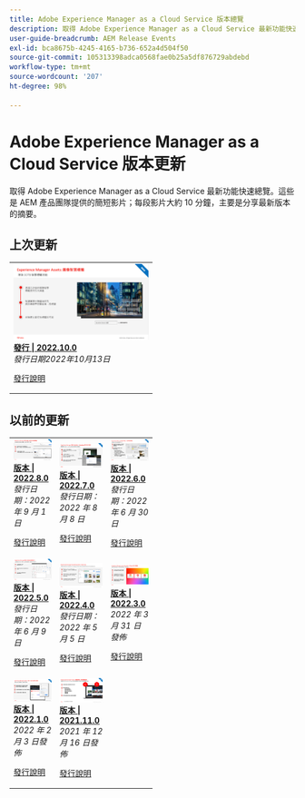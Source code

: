 ```yaml
---
title: Adobe Experience Manager as a Cloud Service 版本總覽
description: 取得 Adobe Experience Manager as a Cloud Service 最新功能快速總覽
user-guide-breadcrumb: AEM Release Events
exl-id: bca8675b-4245-4165-b736-652a4d504f50
source-git-commit: 105313398adca0568fae0b25a5df876729abdebd
workflow-type: tm+mt
source-wordcount: '207'
ht-degree: 98%

---
```



# Adobe Experience Manager as a Cloud Service 版本更新

取得 Adobe Experience Manager as a Cloud Service 最新功能快速總覽。這些是 AEM 產品團隊提供的簡短影片；每段影片大約 10 分鐘，主要是分享最新版本的摘要。

## 上次更新

<table style="max-width: 50%;">
  <tr>
    <td>
      <a href="./2022/2022-10-0.md">
        <img alt="2022.10.0 版" src="./2022/assets/2022-10-0-thumb.png" />
      </a>
      <div>
        <a href="./2022/2022-10-0.md">
          <strong>發行 | 2022.10.0</strong>
          <br/>
        </a>
          <em>發行日期2022年10月13日 </em>
      </div>
      <p>
        <a href="https://experienceleague.adobe.com/docs/experience-manager-cloud-service/content/release-notes/release-notes/release-notes-current.html">發行說明</a>
      <p>
    </td>
  </tr>  
</table>

## 以前的更新

<table style="max-width: 50%;">
  <tr>
    <td>
      <a href="./2022/2022-8-0.md">
        <img alt="2022.8.0 版" src="./2022/assets/2022-8-0-thumb.png" />
      </a>
      <div>
        <a href="./2022/2022-8-0.md">
          <strong>版本 | 2022.8.0</strong>
          <br/>
        </a>
          <em>發行日期：2022 年 9 月 1 日</em>
      </div>
      <p>
        <a href="https://experienceleague.adobe.com/docs/experience-manager-cloud-service/content/release-notes/release-notes/release-notes-current.html">發行說明</a>
      <p>
    </td>
    <td>
      <a href="./2022/2022-7-0.md">
        <img alt="2022.7.0 版" src="./2022/assets/2022-7-0-thumb.png" />
      </a>
      <div>
        <a href="./2022/2022-7-0.md">
          <strong>版本 | 2022.7.0</strong>
          <br/>
        </a>
          <em>發行日期：2022 年 8 月 8 日</em>
      </div>
      <p>
        <a href="https://experienceleague.adobe.com/docs/experience-manager-cloud-service/content/release-notes/release-notes/release-notes-current.html">發行說明</a>
      <p>
    </td>
    <td>
      <a href="./2022/2022-6-0.md">
        <img alt="2022.6.0 版" src="./2022/assets/2022-6-0-thumb.png" />
      </a>
      <div>
        <a href="./2022/2022-6-0.md">
        <strong>版本 | 2022.6.0</strong>
        <br/>
      </a>
        <em>發行日期：2022 年 6 月 30 日</em>
      </div>
      <p>
        <a href="https://experienceleague.adobe.com/docs/experience-manager-cloud-service/content/release-notes/release-notes/release-notes-current.html">發行說明</a>
      <p>
    </td>
  </tr>
  <tr>  
    <td>
      <a href="./2022/2022-5-0.md">
        <img alt="2022.5.0 版" src="./2022/assets/2022-5-0-thumb.png" />
      </a>
      <div>
        <a href="./2022/2022-5-0.md">
        <strong>版本 | 2022.5.0</strong>
        <br/>
      </a>
        <em>發行日期：2022 年 6 月 9 日</em>
      </div>
      <p>
        <a href="https://experienceleague.adobe.com/docs/experience-manager-cloud-service/content/release-notes/release-notes/release-notes-current.html">發行說明</a>
      <p>
    </td>
    <td>
      <a href="./2022/2022-4-0.md">
        <img alt="2022.4.0 版" src="./2022/assets/2022-4-0.png" />
      </a>
      <div>
        <a href="./2022/2022-4-0.md">
        <strong>版本 | 2022.4.0</strong>
        <br/>
      </a>
        <em>發行日期：2022 年 5 月 5 日</em>
      </div>
      <p>
        <a href="https://experienceleague.adobe.com/docs/experience-manager-cloud-service/content/release-notes/release-notes/release-notes-current.html">發行說明</a>
      <p>
    </td>
    <td>
      <a href="./2022/2022-3-0.md">
        <img alt="2022.3.0 版" src="./2022/assets/2022-3-0.png" />
      </a>
      <div>
        <a href="./2022/2022-3-0.md">
        <strong>版本 | 2022.3.0</strong>
        <br/>
      </a>
        <em>2022 年 3 月 31 日發佈</em>
      </div>
      <p>
        <a href="https://experienceleague.adobe.com/docs/experience-manager-cloud-service/content/release-notes/release-notes/release-notes-current.html">發行說明</a>
      <p>
    </td>
  </tr>
  <tr>     
    <td>
      <a href="./2022/2022-1-0.md">
        <img alt="2022-1-0 版" src="./2022/assets/2022-1-0.png" />
      </a>
      <div>
        <a href="./2022/2022-1-0.md">
        <strong>版本 | 2022.1.0</strong>
        <br/>
      </a>
        <em>2022 年 2 月 3 日發佈</em>
      </div>
      <p>
        <a href="https://experienceleague.adobe.com/docs/experience-manager-cloud-service/content/release-notes/release-notes/2022/release-notes-2022-1-0.html">發行說明</a>
      <p>
    </td>
    <td>
      <a href="./2021/2021-11-0.md">
        <img alt="2021.11.0 AEM CS 版本" src="./2021/assets/2021-11-0.png" />
      </a>
      <div>
      <a href="./2021/2021-11-0.md">
          <strong>版本 | 2021.11.0</strong>
        <br/>
      </a>
    <em>2021 年 12 月 16 日發佈</em>
      </div>
      <p>
        <a href="https://experienceleague.adobe.com/docs/experience-manager-cloud-service/content/release-notes/release-notes/2021/release-notes-2021-11-0.html">發行說明</a>
      <p>
    </td>
  </tr>
</table>

